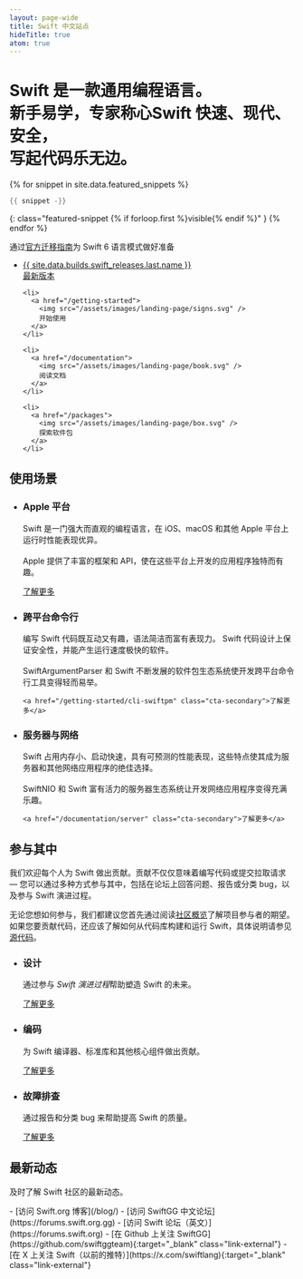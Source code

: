 ```yaml
---
layout: page-wide
title: Swift 中文站点
hideTitle: true
atom: true
---
```


<div class="callout" markdown="1">
<h1 class="preamble">Swift 是一款<strong>通用</strong>编程语言。<br/>新手<strong>易学</strong>，专家<strong>称心</strong><span>Swift <strong>快速</strong>、<strong>现代</strong>、<strong>安全</strong>，<br/>写起代码<strong>乐无边</strong>。</span></h1>

{% for snippet in site.data.featured_snippets %}
```swift
{{ snippet -}}
```
{: class="featured-snippet {% if forloop.first %}visible{% endif %}" }
{% endfor %}
</div>

<div class="banner primary">
  <p>通过<a href="https://www.swift.org/migration/">官方迁移指南</a>为 Swift 6 语言模式做好准备</p>
</div>

<div class="link-grid">
  <ul>
    <li>
      <a href="/install">
        <div class="flex-container">
          <div class="latest-release-container">
          <span>
            {{ site.data.builds.swift_releases.last.name }}
          </span>
          </div>
          最新版本
        </div>
      </a>
    </li>

    <li>
      <a href="/getting-started">
        <img src="/assets/images/landing-page/signs.svg" />
        开始使用
      </a>
    </li>

    <li>
      <a href="/documentation">
        <img src="/assets/images/landing-page/book.svg" />
        阅读文档
      </a>
    </li>

    <li>
      <a href="/packages">
        <img src="/assets/images/landing-page/box.svg" />
        探索软件包
      </a>
    </li>
  </ul>
</div>

## 使用场景

<ul class="grid-level-0 grid-layout-use-cases">
  <li class="grid-level-1">
    <h3>Apple 平台</h3>
    <p>
      Swift 是一门强大而直观的编程语言，在 iOS、macOS 和其他 Apple 平台上运行时性能表现优异。
      <br><br>
      Apple 提供了丰富的框架和 API，使在这些平台上开发的应用程序独特而有趣。
    </p>
    <a href="https://developer.apple.com/swift/resources/" class="cta-secondary">了解更多</a>
  </li>
  <li class="grid-level-1">
    <h3>跨平台命令行</h3>
    <p>
      编写 Swift 代码既互动又有趣，语法简洁而富有表现力。
      Swift 代码设计上保证安全性，并能产生运行速度极快的软件。
      <br><br>
      SwiftArgumentParser 和 Swift 不断发展的软件包生态系统使开发跨平台命令行工具变得轻而易举。
    </p>

    <a href="/getting-started/cli-swiftpm" class="cta-secondary">了解更多</a>
  </li>
  <li class="grid-level-1">
    <h3>服务器与网络</h3>
    <p>
      Swift 占用内存小、启动快速，具有可预测的性能表现，这些特点使其成为服务器和其他网络应用程序的绝佳选择。
      <br><br>
      SwiftNIO 和 Swift 富有活力的服务器生态系统让开发网络应用程序变得充满乐趣。
    </p>

    <a href="/documentation/server" class="cta-secondary">了解更多</a>
  </li>
</ul>

## 参与其中

我们欢迎每个人为 Swift 做出贡献。贡献不仅仅意味着编写代码或提交拉取请求 — 您可以通过多种方式参与其中，包括在论坛上回答问题、报告或分类 bug，以及参与 Swift 演进过程。

无论您想如何参与，我们都建议您首先通过阅读[社区概览](/community/)了解项目参与者的期望。如果您要贡献代码，还应该了解如何从代码库构建和运行 Swift，具体说明请参见[源代码](/documentation/source-code/)。

<ul class="grid-level-0 grid-layout-3-column">
  <li class="grid-level-1">
    <h3>设计</h3>
    <p>
      通过参与 <em>Swift 演进过程</em>帮助塑造 Swift 的未来。
    </p>
    <a href="/contributing/#swift-evolution" class="cta-secondary">了解更多</a>
  </li>
  <li class="grid-level-1">
    <h3>编码</h3>
    <p>
      为 Swift 编译器、标准库和其他核心组件做出贡献。
    </p>
    <a href="/contributing/#contributing-code" class="cta-secondary">了解更多</a>
  </li>
  <li class="grid-level-1">
    <h3>故障排查</h3>
    <p>
      通过报告和分类 bug 来帮助提高 Swift 的质量。
    </p>
    <a href="/contributing/#triaging-bugs" class="cta-secondary">了解更多</a>
  </li>
</ul>

## 最新动态

及时了解 Swift 社区的最新动态。

<div class="links links-list-nostyle" markdown="1">
  - [访问 Swift.org 博客](/blog/)
  - [访问 SwiftGG 中文论坛](https://forums.swift.org.gg)
  - [访问 Swift 论坛（英文）](https://forums.swift.org)
  - [在 Github 上关注 SwiftGG](https://github.com/swiftggteam){:target="_blank" class="link-external"}
  - [在 X 上关注 Swift（以前的推特）](https://x.com/swiftlang){:target="_blank" class="link-external"}
</div>

<script>
  var featuredSnippets = document.querySelectorAll('.featured-snippet');
  var visibleSnippet = document.querySelector('.featured-snippet.visible');
  var randomIndex = Math.floor(Math.random() * featuredSnippets.length);

  visibleSnippet?.classList.remove('visible');
  featuredSnippets[randomIndex]?.classList.add('visible');
</script>
